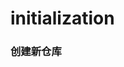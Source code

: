 # initialization

### 创建新仓库
```bash <(curl -Ls https://raw.githubusercontent.com/thankforcat/initialization/refs/heads/main/git/init_project.sh)